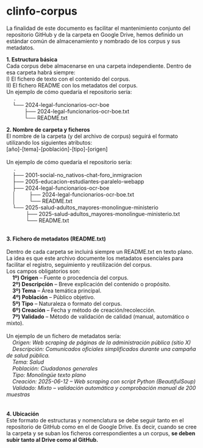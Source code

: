 # clinfo-corpus
La finalidad de este documento es facilitar el mantenimiento conjunto del repositorio GitHub y de la carpeta en Google Drive, hemos definido un estándar común de almacenamiento y nombrado de los corpus y sus metadatos.

**1. Estructura básica**<br>
Cada corpus debe almacenarse en una carpeta independiente. Dentro de esa carpeta habrá siempre:<br>
 I) El fichero de texto con el contenido del corpus.<br>
 II) El fichero README con los metadatos del corpus.<br>
Un ejemplo de cómo quedaría el repositorio sería:<br>
&nbsp;&nbsp;&nbsp;&nbsp;&nbsp;.<br>
&nbsp;&nbsp;&nbsp;&nbsp;└── 2024-legal-funcionarios-ocr-boe<br>
&nbsp;&nbsp;&nbsp;&nbsp;&nbsp;&nbsp;&nbsp;&nbsp;&nbsp;&nbsp;&nbsp;&nbsp;├── 2024-legal-funcionarios-ocr-boe.txt<br>
&nbsp;&nbsp;&nbsp;&nbsp;&nbsp;&nbsp;&nbsp;&nbsp;&nbsp;&nbsp;&nbsp;&nbsp;└── README.txt<br>


**2. Nombre de carpeta y ficheros**<br>
El nombre de la carpeta (y del archivo de corpus) seguirá el formato utilizando los siguientes atributos:<br>
[año]-[tema]-[población]-[tipo]-[origen]<br>
<br>
Un ejemplo de cómo quedaría el repositorio sería:<br>
&nbsp;&nbsp;&nbsp;&nbsp;&nbsp;.<br>
&nbsp;&nbsp;&nbsp;&nbsp;├── 2001-social-no_nativos-chat-foro_inmigracion<br>
&nbsp;&nbsp;&nbsp;&nbsp;├── 2005-educacion-estudiantes-paralelo-webapp<br>
&nbsp;&nbsp;&nbsp;&nbsp;├── 2024-legal-funcionarios-ocr-boe<br>
&nbsp;&nbsp;&nbsp;&nbsp;│&nbsp;&nbsp;&nbsp;&nbsp;&nbsp;&nbsp;&nbsp;&nbsp; ├── 2024-legal-funcionarios-ocr-boe.txt<br>
&nbsp;&nbsp;&nbsp;&nbsp;│&nbsp;&nbsp;&nbsp;&nbsp;&nbsp;&nbsp;&nbsp;&nbsp; └── README.txt<br>
&nbsp;&nbsp;&nbsp;&nbsp;└── 2025-salud-adultos_mayores-monolingue-ministerio<br>
&nbsp;&nbsp;&nbsp;&nbsp;&nbsp;&nbsp;&nbsp;&nbsp;&nbsp;&nbsp;&nbsp;&nbsp;  ├── 2025-salud-adultos_mayores-monolingue-ministerio.txt<br>
&nbsp;&nbsp;&nbsp;&nbsp;&nbsp;&nbsp;&nbsp;&nbsp;&nbsp;&nbsp;&nbsp;&nbsp;  └── README.txt<br>
<br>

**3. Fichero de metadatos (README.txt)**<br>
<br>
Dentro de cada carpeta se incluirá siempre un README.txt en texto plano. La idea es que este archivo documente los metadatos esenciales para facilitar el registro, seguimiento y reutilización del corpus.<br>
Los campos obligatorios son:<br>
&nbsp;&nbsp;&nbsp;&nbsp;**1º) Origen** – Fuente o procedencia del corpus.<br>
&nbsp;&nbsp;&nbsp;&nbsp;**2º) Descripción** – Breve explicación del contenido o propósito.<br>
&nbsp;&nbsp;&nbsp;&nbsp;**3º) Tema** – Área temática principal.<br>
&nbsp;&nbsp;&nbsp;&nbsp;**4º) Población** – Público objetivo.<br>
&nbsp;&nbsp;&nbsp;&nbsp;**5º) Tipo** – Naturaleza o formato del corpus.<br>
&nbsp;&nbsp;&nbsp;&nbsp;**6º) Creación** – Fecha y método de creación/recolección.<br>
&nbsp;&nbsp;&nbsp;&nbsp;**7º) Validado** – Método de validación de calidad (manual, automático o mixto).<br>
<br>
Un ejemplo de un fichero de metadatos sería:<br>
&nbsp;&nbsp;&nbsp;&nbsp;_Origen: Web scraping de páginas de la administración pública (sitio X)<br>
&nbsp;&nbsp;&nbsp;&nbsp;Descripción: Comunicados oficiales simplificados durante una campaña de salud pública.<br>
&nbsp;&nbsp;&nbsp;&nbsp;Tema: Salud<br>
&nbsp;&nbsp;&nbsp;&nbsp;Población: Ciudadanos generales<br>
&nbsp;&nbsp;&nbsp;&nbsp;Tipo: Monolingüe texto plano<br>
&nbsp;&nbsp;&nbsp;&nbsp;Creación: 2025-06-12 – Web scraping con script Python (BeautifulSoup)<br>
&nbsp;&nbsp;&nbsp;&nbsp;Validado: Mixto – validación automática y comprobación manual de 200 muestras_<br>
<br>
<br>
**4. Ubicación**<br>
Este formato de estructuras y nomenclatura se debe seguir tanto en el repositorio de GitHub como en el de Google Drive. Es decir, cuando se cree la carpeta y se suban los ficheros correspondientes a un corpus, **se deben subir tanto al Drive como al GitHub.**<br>
<br>
